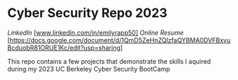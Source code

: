 # Cyber Security Repo 2023
*LinkedIn* [www.linkedin.com/in/emilyrapp50]
*Online Resume* [https://docs.google.com/document/d/1QmD5ZeHnZQlzfaQYBMA0DVFBxvuBcduobR81ORUE1Kc/edit?usp=sharing]

This repo contains a few projects that demonstrate the skills I aquired during my 2023 UC Berkeley Cyber Security BootCamp
